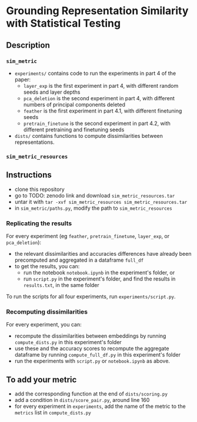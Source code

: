 # Grounding Representation Similarity with Statistical Testing

## Description

### `sim_metric`

* `experiments/` contains code to run the experiments in part 4 of the paper:
    - `layer_exp` is the first experiment in part 4, with different random seeds and layer depths
    - `pca_deletion` is the second experiment in part 4, with different numbers of principal components deleted
    - `feather` is the first experiment in part 4.1, with different finetuning seeds
    - `pretrain_finetune` is the second experiment in part 4.2, with different pretraining and finetuning seeds
* `dists/` contains functions to compute dissimilarities between representations.

### `sim_metric_resources`


## Instructions

* clone this repository
* go to TODO: zenodo link and download `sim_metric_resources.tar`
* untar it with `tar -xvf sim_metric_resources sim_metric_resources.tar`
* in `sim_metric/paths.py`, modify the path to `sim_metric_resources`

### Replicating the results

For every experiment (eg `feather`, `pretrain_finetune`, `layer_exp`, or `pca_deletion`):
* the relevant dissimilarities and accuracies differences have already been precomputed and aggregated in a dataframe `full_df`
* to get the results, you can:
    - run the notebook `notebook.ipynb` in the experiment's folder, or 
    - run `script.py` in the experiment's folder, and find the results in `results.txt`, in the same folder

To run the scripts for all four experiments, run `experiments/script.py`.

### Recomputing dissimilarities

For every experiment, you can:
* recompute the dissimilarities between embeddings by running `compute_dists.py` in this experiment's folder
* use these and the accuracy scores to recompute the aggregate dataframe by running `compute_full_df.py` in this experiment's folder
* run the experiments with `script.py` or `notebook.ipynb` as above.

## To add your metric
* add the corresponding function at the end of `dists/scoring.py`
* add a condition in `dists/score_pair.py`, around line 160
* for every experiment in `experiments`, add the name of the metric to the `metrics` list in `compute_dists.py`